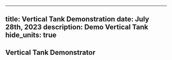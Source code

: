 -----
title: Vertical Tank Demonstration
date: July 28th, 2023
description: Demo Vertical Tank
hide_units: true
-----

## Vertical Tank Demonstrator


<tank-demo tank_type='Vertical'/>
